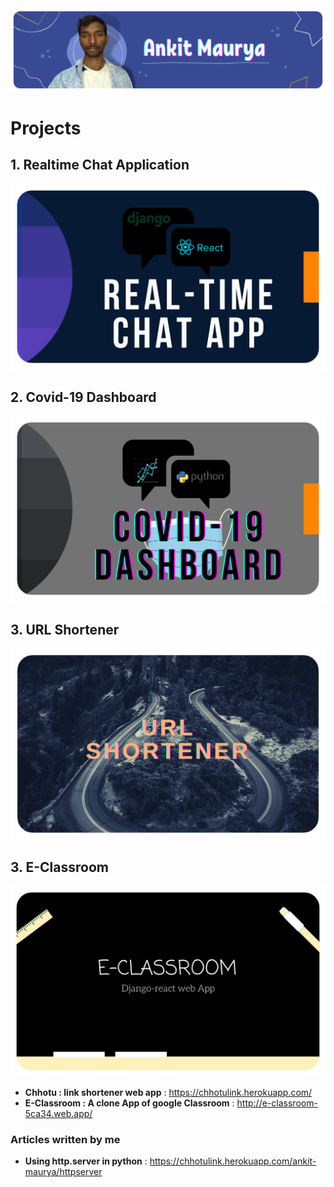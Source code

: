 <meta property="og:image" content="ankit-top.png" />
<img src="ankit-top.png"/>

# Projects
## 1. Realtime Chat Application
[![Realtime](realtime.png)](https://github.com/maurya-ankit/realtime-chat)

## 2. Covid-19 Dashboard
[![Realtime](covid.png)](https://github.com/maurya-ankit/covid-19-Dashboard)

## 3. URL Shortener
[![Realtime](url.png)](https://github.com/maurya-ankit/django-redirect)

## 3. E-Classroom
[![Realtime](classroom.png)](https://github.com/maurya-ankit/E_ClassRoom)

 - **Chhotu : link shortener web app** : https://chhotulink.herokuapp.com/ 
 - **E-Classroom : A clone App of google Classroom** : http://e-classroom-5ca34.web.app/

### Articles written by me
- **Using http.server in python** : https://chhotulink.herokuapp.com/ankit-maurya/httpserver

<!-- > ![My GitHub stats](https://github-readme-stats.vercel.app/api?username=maurya-ankit&show_icons=true&theme=radical)
![Top Langs](https://github-readme-stats.vercel.app/api/top-langs/?username=maurya-ankit&layout=compact&theme=radical) -->
